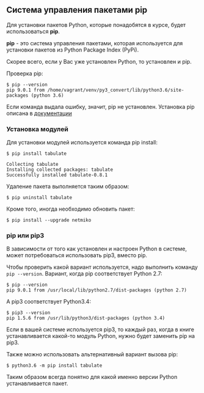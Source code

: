 ## Система управления пакетами pip

Для установки пакетов Python, которые понадобятся в курсе, будет использоваться __pip__.

__pip__ - это система управления пакетами, которая используется для установки пакетов из Python Package Index (PyPi).


Скорее всего, если у Вас уже установлен Python, то установлен и pip.

Проверка pip:
```
$ pip --version
pip 9.0.1 from /home/vagrant/venv/py3_convert/lib/python3.6/site-packages (python 3.6)
```

Если команда выдала ошибку, значит, pip не установлен.
Установка pip описана в [документации](https://pip.pypa.io/en/stable/installing/)

### Установка модулей

Для установки модулей используется команда pip install:
```
$ pip install tabulate

Collecting tabulate
Installing collected packages: tabulate
Successfully installed tabulate-0.8.1
```

Удаление пакета выполняется таким образом:
```
$ pip uninstall tabulate
```

Кроме того, иногда необходимо обновить пакет:
```
$ pip install --upgrade netmiko
```

### pip или pip3

В зависимости от того как установлен и настроен Python в системе, может потребоваться использовать pip3, вместо pip.

Чтобы проверить какой вариант используется, надо выполнить команду ```pip --version```.
Вариант, когда pip соответствует Python 2.7:
```
$ pip --version
pip 9.0.1 from /usr/local/lib/python2.7/dist-packages (python 2.7)
```

А pip3 соответствует Python3.4:
```
$ pip3 --version
pip 1.5.6 from /usr/lib/python3/dist-packages (python 3.4)
```

Если в вашей системе используется pip3, то каждый раз, когда в книге устанавливается какой-то модуль Python, нужно будет заменить pip на pip3.

Также можно использовать альтернативный вариант вызова pip:
```
$ python3.6 -m pip install tabulate
```

Таким образом всегда понятно для какой именно версии Python устанавливается пакет.
